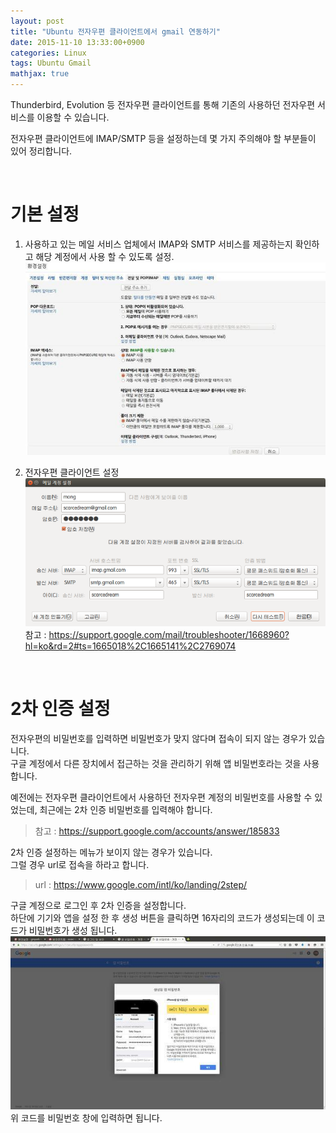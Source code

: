 ```yaml
---
layout: post
title: "Ubuntu 전자우편 클라이언트에서 gmail 연동하기"
date: 2015-11-10 13:33:00+0900
categories: Linux
tags: Ubuntu Gmail
mathjax: true
---
```


Thunderbird, Evolution 등 전자우편 클라이언트를 통해 기존의 사용하던 전자우편 서비스를 이용할 수 있습니다.

전자우편 클라이언트에 IMAP/SMTP 등을 설정하는데 몇 가지 주의해야 할 부분들이 있어 정리합니다.

<br>

# 기본 설정
1. 사용하고 있는 메일 서비스 업체에서 IMAP와 SMTP 서비스를 제공하는지 확인하고 해당 계정에서 사용 할 수 있도록 설정.
![img](/resource/20151110/20151110-gmail-async-1.png)

2. 전자우편 클라이언트 설정
![img](/resource/20151110/20151110-gmail-async-2.png)
참고 : https://support.google.com/mail/troubleshooter/1668960?hl=ko&rd=2#ts=1665018%2C1665141%2C2769074

<br>

# 2차 인증 설정
전자우편의 비밀번호를 입력하면 비밀번호가 맞지 않다며 접속이 되지 않는 경우가 있습니다.  
구글 계정에서 다른 장치에서 접근하는 것을 관리하기 위해 앱 비밀번호라는 것을 사용합니다.

예전에는 전자우편 클라이언트에서 사용하던 전자우편 계정의 비밀번호를 사용할 수 있었는데, 최근에는 2차 인증 비밀번호를 입력해야 합니다.

> 참고 : https://support.google.com/accounts/answer/185833

2차 인증 설정하는 메뉴가 보이지 않는 경우가 있습니다.  
그럴 경우 url로 접속을 하라고 합니다.  
> url : https://www.google.com/intl/ko/landing/2step/

구글 계정으로 로그인 후 2차 인증을 설정합니다.  
하단에 기기와 앱을 설정 한 후 생성 버튼을 클릭하면 16자리의 코드가 생성되는데 이 코드가 비밀번호가 생성 됩니다.  
![img](/resource/20151110/20151110-gmail-async-3.png)  
위 코드를 비밀번호 창에 입력하면 됩니다.  
